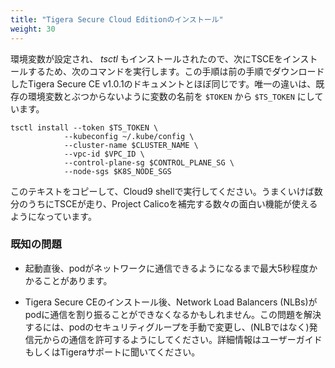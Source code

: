 ```yaml
---
title: "Tigera Secure Cloud Editionのインストール"
weight: 30
---
```

<!--
Now that your environment variables are set, and _tsctl_ is installed, we need to install TSCE itself.  To do so, run the following command.  The instructions in the Tigera Secure CE v1.0.1 document that you downloaded earlier are almost exactly the same as what is shown here.  The only difference is that we've changed a variable name from ```$TOKEN``` to ```$TS_TOKEN``` to avoid colliding with other ```$TOKEN``` variables that might be set in your environment.
-->
環境変数が設定され、 _tsctl_ もインストールされたので、次にTSCEをインストールするため、次のコマンドを実行します。この手順は前の手順でダウンロードしたTigera Secure CE v1.0.1のドキュメントとほぼ同じです。唯一の違いは、既存の環境変数とぶつからないように変数の名前を ```$TOKEN``` から ```$TS_TOKEN``` にしています。
```
tsctl install --token $TS_TOKEN \
            --kubeconfig ~/.kube/config \
            --cluster-name $CLUSTER_NAME \
            --vpc-id $VPC_ID \
            --control-plane-sg $CONTROL_PLANE_SG \
            --node-sgs $K8S_NODE_SGS
```

<!--
Copy that text and run it in your Cloud9 shell.  If all goes well, in a few minutes, you should be running TSCE, which augments Project Calico with a number of interesting capabilities which we will explore next.
-->
このテキストをコピーして、Cloud9 shellで実行してください。うまくいけば数分のうちにTSCEが走り、Project Calicoを補完する数々の面白い機能が使えるようになっています。

<!--
### Known Issues
-->
### 既知の問題

<!--
* It may take up to five seconds for pods to gain network connectivity after starting up.
-->
* 起動直後、podがネットワークに通信できるようになるまで最大5秒程度かかることがあります。

<!--
* Network Load Balancers (NLBs) may lose their ability to balance traffic to pods after installing Tigera Secure CE. To resolve this issue, manually modify the pods’ security group to allow ingress traffic from the original source of the traffic (not the NLB). See the User Guide for more information or contact Tigera support for assistance.
-->
* Tigera Secure CEのインストール後、Network Load Balancers (NLBs)がpodに通信を割り振ることができなくなるかもしれません。この問題を解決するには、podのセキュリティグループを手動で変更し、(NLBではなく)発信元からの通信を許可するようにしてください。詳細情報はユーザーガイドもしくはTigeraサポートに聞いてください。